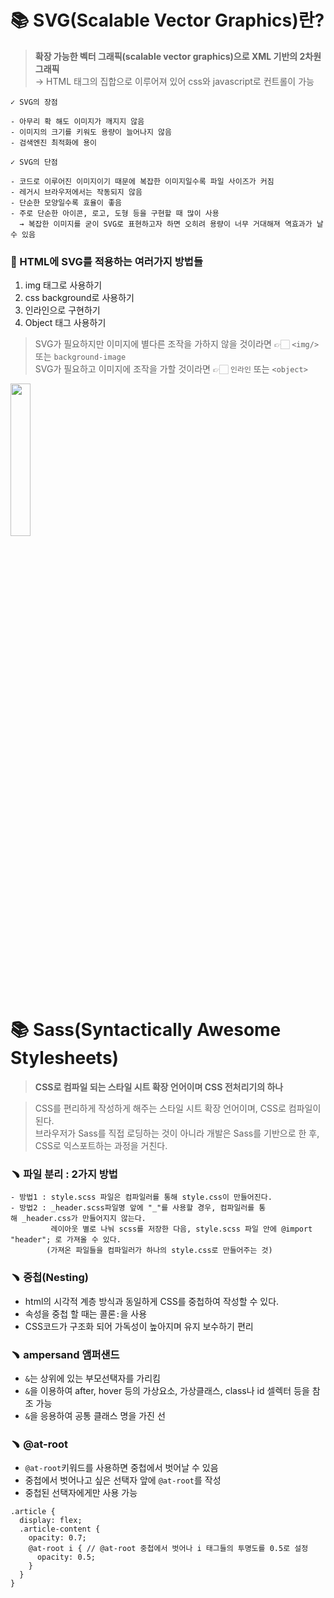 # 📚 SVG(Scalable Vector Graphics)란?

> **확장 가능한 벡터 그래픽(scalable vector graphics)으로 XML 기반의 2차원 그래픽** <br>
> → HTML 태그의 집합으로 이루어져 있어 css와 javascript로 컨트롤이 가능 


```
✓ SVG의 장점

- 아무리 확 해도 이미지가 깨지지 않음
- 이미지의 크기를 키워도 용량이 늘어나지 않음
- 검색엔진 최적화에 용이

✓ SVG의 단점

- 코드로 이루어진 이미지이기 때문에 복잡한 이미지일수록 파일 사이즈가 커짐
- 레거시 브라우저에서는 작동되지 않음
- 단순한 모양일수록 효율이 좋음
- 주로 단순한 아이콘, 로고, 도형 등을 구현할 때 많이 사용 
  → 복잡한 이미지를 굳이 SVG로 표현하고자 하면 오히려 용량이 너무 거대해져 역효과가 날 수 있음
````

### 📝 HTML에 SVG를 적용하는 여러가지 방법들

1. img 태그로 사용하기
2. css background로 사용하기
3. 인라인으로 구현하기
4. Object 태그 사용하기

> SVG가 필요하지만 이미지에 별다른 조작을 가하지 않을 것이라면 👉🏻 ```<img/>``` 또는 ```background-image``` <br>
> SVG가 필요하고 이미지에 조작을 가할 것이라면 👉🏻 ```인라인``` 또는 ```<object>```

<img svg-frog src="https://user-images.githubusercontent.com/112460430/192587732-f096791a-5024-40ee-9bc6-25eb0e3e1b3b.gif" width="25%">


# 📚 Sass(Syntactically Awesome Stylesheets)
 

> **CSS로 컴파일 되는 스타일 시트 확장 언어이며 CSS 전처리기의 하나**<br>
  
> CSS를 편리하게 작성하게 해주는 스타일 시트 확장 언어이며, CSS로 컴파일이 된다. <br>
> 브라우저가 Sass를 직접 로딩하는 것이 아니라 개발은 Sass를 기반으로 한 후, CSS로 익스포트하는 과정을 거친다.

 ### ﹅ 파일 분리 : 2가지 방법
```
- 방법1 : style.scss 파일은 컴파일러를 통해 style.css이 만들어진다.
- 방법2 : _header.scss파일명 앞에 "_"를 사용할 경우, 컴파일러를 통해 _header.css가 만들어지지 않는다. 
         레이아웃 별로 나눠 scss를 저장한 다음, style.scss 파일 안에 @import "header"; 로 가져올 수 있다. 
        (가져온 파일들을 컴파일러가 하나의 style.css로 만들어주는 것)
```
### ﹅ 중첩(Nesting)

- html의 시각적 계층 방식과 동일하게 CSS를 중첩하여 작성할 수 있다.
- 속성을 중첩 할 때는 콜론`:`을 사용
- CSS코드가 구조화 되어 가독성이 높아지며 유지 보수하기 편리

### ﹅ ampersand 앰퍼샌드

- `&`는 상위에 있는 부모선택자를 가리킴
- `&`을 이용하여 after, hover 등의 가상요소, 가상클래스, class나 id 셀렉터 등을 참조 가능
- `&`을 응용하여 공통 클래스 명을 가진 선

### ﹅ @at-root

- `@at-root`키워드를 사용하면 중첩에서 벗어날 수 있음
- 중첩에서 벗어나고 싶은 선택자 앞에 `@at-root`를 작성
- 중첩된 선택자에게만 사용 가능
```
.article {
  display: flex;
  .article-content {
    opacity: 0.7;
    @at-root i { // @at-root 중첩에서 벗어나 i 태그들의 투명도를 0.5로 설정
      opacity: 0.5;
    }
  }
}
```
